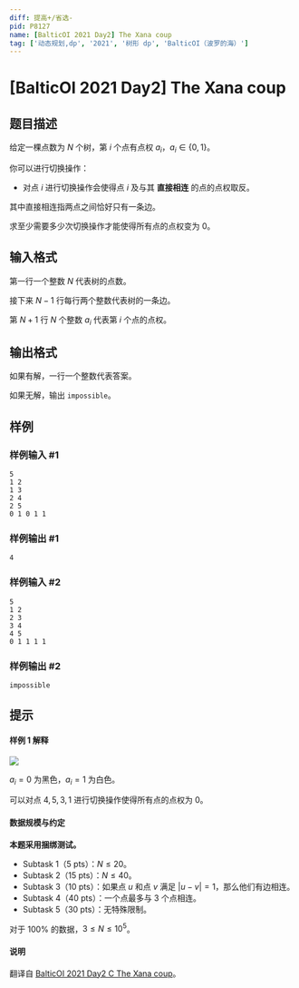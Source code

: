 ```yaml
---
diff: 提高+/省选-
pid: P8127
name: [BalticOI 2021 Day2] The Xana coup
tag: ['动态规划,dp', '2021', '树形 dp', 'BalticOI（波罗的海）']
---
```

# [BalticOI 2021 Day2] The Xana coup
## 题目描述

给定一棵点数为 $N$ 个树，第 $i$ 个点有点权 $a_i$，$a_i \in \{0,1\}$。

你可以进行切换操作：

- 对点 $i$ 进行切换操作会使得点 $i$ 及与其 **直接相连** 的点的点权取反。

其中直接相连指两点之间恰好只有一条边。

求至少需要多少次切换操作才能使得所有点的点权变为 $0$。
## 输入格式

第一行一个整数 $N$ 代表树的点数。

接下来 $N-1$ 行每行两个整数代表树的一条边。

第 $N+1$ 行 $N$ 个整数 $a_i$ 代表第 $i$ 个点的点权。
## 输出格式

如果有解，一行一个整数代表答案。

如果无解，输出 `impossible`。
## 样例

### 样例输入 #1
```
5
1 2
1 3
2 4
2 5
0 1 0 1 1
```
### 样例输出 #1
```
4
```
### 样例输入 #2
```
5
1 2
2 3
3 4
4 5
0 1 1 1 1
```
### 样例输出 #2
```
impossible
```
## 提示

#### 样例 1 解释

![](https://cdn.luogu.com.cn/upload/image_hosting/qyej3711.png)

$a_i=0$ 为黑色，$a_i=1$ 为白色。

可以对点 $4,5,3,1$ 进行切换操作使得所有点的点权为 $0$。

#### 数据规模与约定

**本题采用捆绑测试。**

- Subtask 1（5 pts）：$N \le 20$。
- Subtask 2（15 pts）：$N \le 40$。
- Subtask 3（10 pts）：如果点 $u$ 和点 $v$ 满足 $|u-v|=1$，那么他们有边相连。
- Subtask 4（40 pts）：一个点最多与 $3$ 个点相连。
- Subtask 5（30 pts）：无特殊限制。

对于 $100\%$ 的数据，$3 \le N \le 10^5$。

#### 说明

翻译自 [BalticOI 2021 Day2 C The Xana coup](https://boi.cses.fi/files/boi2021_day2.pdf)。
